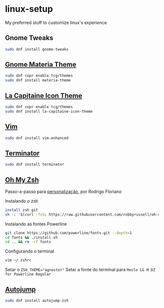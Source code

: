 # linux-setup
My preferred stuff to customize linux's experience

## Gnome Tweaks
```bash
sudo dnf install gnome-tweaks
```

## [Gnome Materia Theme](https://github.com/nana-4/materia-theme)
```bash
sudo dnf copr enable tcg/themes
sudo dnf install materia-theme
```

## [La Capitaine Icon Theme](https://github.com/keeferrourke/la-capitaine-icon-theme)
```bash
sudo dnf copr enable tcg/themes
sudo dnf install la-capitaine-icon-theme
```

## [Vim](https://www.vim.org/)
```bash
sudo dnf install vim-enhanced
```

## [Terminator](https://gnometerminator.blogspot.com/p/introduction.html)
```bash
sudo dnf install terminator
```

## [Oh My Zsh](https://github.com/robbyrussell/oh-my-zsh)
Passo-a-passo para [personalização](https://github.com/robbyrussell/oh-my-zsh), por Rodrigo Floriano

Instalando o zsh
```bash
install zsh git
sh -c "$(curl -fsSL https://raw.githubusercontent.com/robbyrussell/oh-my-zsh/master/tools/install.sh)"
```

Instalando as fontes Powerline
```bash
git clone https://github.com/powerline/fonts.git --depth=1
cd fonts && ./install.sh
cd .. && rm -rf fonts
```

Configurando o terminal
```bash
vim ~/.zshrc
```
Setar o `ZSH_THEME="agnoster"`
Setar a fonte do terminal para `Meslo LG M DZ for Powerline Regular`

## [Autojump](https://github.com/wting/autojump)
```bash
sudo dnf install autojump-zsh
```
